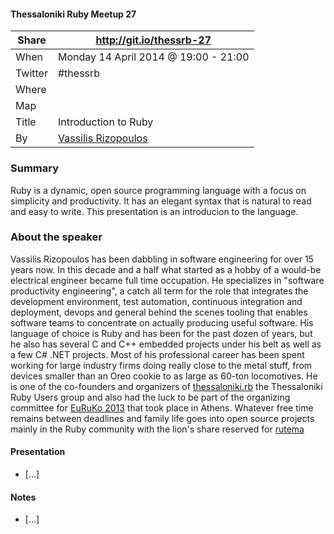 #### Thessaloniki Ruby Meetup 27

Share   | http://git.io/thessrb-27                                       |
------- | -------------------------------------------------------------- |
When    | Monday 14 April 2014 @ 19:00 - 21:00
Twitter | #thessrb
Where   |
Map     |
Title   | Introduction to Ruby
By      | [Vassilis Rizopoulos](https://github.com/damphyr)

### Summary

Ruby is a dynamic, open source programming language with a focus on
simplicity and productivity. It has an elegant syntax that is natural to
read and easy to write. This presentation is an introducion to the
language.

### About the speaker

Vassilis Rizopoulos has been dabbling in software engineering for over
15 years now. In this decade and a half what started as a hobby of a
would-be electrical engineer became full time occupation. He specializes
in "software productivity engineering", a catch all term for the role
that integrates the development environment, test automation, continuous
integration and deployment, devops and general behind the scenes tooling
that enables software teams to concentrate on actually producing useful
software. His language of choice is Ruby and has been for the past dozen
of years, but he also has several C and C++ embedded projects under his
belt as well as a few C# .NET projects. Most of his professional career
has been spent working for large industry firms doing really close to
the metal stuff, from devices smaller than an Oreo cookie to as large as
60-ton locomotives. He is one of the co-founders and organizers of
[thessaloniki.rb][1] the Thessaloniki Ruby Users group and also had the
luck to be part of the organizing committee for [EuRuKo 2013][2] that
took place in Athens. Whatever free time remains between deadlines and
family life goes into open source projects mainly in the Ruby community
with the lion's share reserved for [rutema][3]

#### Presentation

* [...]

#### Notes

* [...]

[1]: https://plus.google.com/u/0/b/117820512877082997368/117820512877082997368/posts
[2]: http://euruko2013.org
[3]: http://github.com/damphyr/rutema

